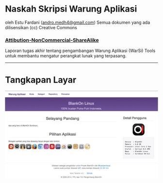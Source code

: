 Naskah Skripsi Warung Aplikasi
=========
oleh Estu Fardani (andro.medh4@gmail.com)
Semua dokumen yang ada dilisensikan
(cc) Creative Commons
### [Attibution-NonCommercial-ShareAlike](http://creativecommons.org/licenses/by-nc-sa/4.0/)

Laporan tugas akhir tentang pengambangan Warung Aplikasi (WarSi)
Tools untuk membantu mengatur perangkat lunak yang terpasang.<br>

---
Tangkapan Layar
=========
![Antarmuka Halaman Utama](/TangkapanLayar/00HalamanMuka.png)
